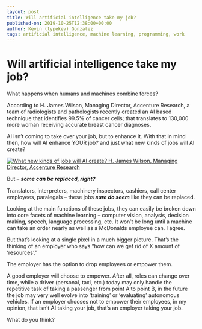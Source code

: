 ```yaml
---
layout: post
title: Will artificial intelligence take my job?
published-on: 2019-10-25T12:38:00+00:00
author: Kevin (typekev) Gonzalez
tags: artificial intelligence, machine learning, programming, work
---
```


# Will artificial intelligence take my job?

What happens when humans and machines combine forces?

According to H. James Wilson, Managing Director, Accenture Research, a team of radiologists and pathologists recently created an AI based technique that identifies 99.5% of cancer cells; that translates to 130,000 more woman receiving accurate breast cancer diagnoses.

AI isn’t coming to take over your job, but to enhance it. With that in mind then, how will AI enhance YOUR job? and just what new kinds of jobs will AI create?

[![What new kinds of jobs will AI create? H. James Wilson, Managing Director, Accenture Research](https://img.youtube.com/vi/OrkNc7_Wmb8/0.jpg)](https://www.youtube.com/watch?v=OrkNc7_Wmb8)

But – **_some can be replaced, right?_**

Translators, interpreters, machinery inspectors, cashiers, call center employees, paralegals – these jobs **_sure do seem_** like they can be replaced.

Looking at the main functions of these jobs, they can easily be broken down into core facets of machine learning – computer vision, analysis, decision making, speech, language processing, etc. It won’t be long until a machine can take an order nearly as well as a McDonalds employee can. I agree.

But that’s looking at a single pixel in a much bigger picture. That’s the thinking of an employer who says “how can we get rid of X amount of ‘resources’.”

The employer has the option to drop employees or empower them.

A good employer will choose to empower. After all, roles can change over time, while a driver (personal, taxi, etc.) today may only handle the repetitive task of taking a passenger from point A to point B, in the future the job may very well evolve into ‘training’ or ‘evaluating’ autonomous vehicles. If an employer chooses not to empower their employees, in my opinion, that isn’t AI taking your job, that’s an employer taking your job.

What do you think?
